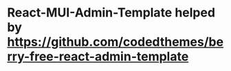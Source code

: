 # React-MUI-Admin-Template helped by https://github.com/codedthemes/berry-free-react-admin-template

